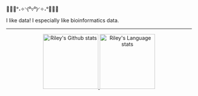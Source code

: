 🖤🤍💜°˖✧◝(⁰▿⁰)◜✧˖°💜🤍🖤

I like data! I especially like bioinformatics data.

---

<div align="center"> 
<a href="https://github.com/anuraghazra/github-readme-stats">
<img height=150 src="https://github-readme-stats-git-master-riley-seoyoon.vercel.app/api?username=riley-seoyoon&include_orgs=true&hide=stars&theme=transparent" alt="Riley's Github stats" />
</a>
<a href="https://github.com/anuraghazra/github-readme-stats">
<img height=150 src="https://github-readme-stats-git-master-riley-seoyoon.vercel.app/api/top-langs/?username=riley-seoyoon&include_orgs=true&langs_count=10&layout=compact&exclude_repo=github-readme-stats,lang-box,steam-box,productive-box&langs_count=10&theme=transparent&size_weight=0.5&count_weight=0.5" alt="Riley's Language stats" />
</a>
</div>
